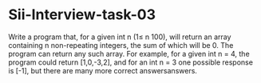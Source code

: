 # Sii-Interview-task-03

Write a program that, for a given int n (1≤ n 100), will return an array containing n non-repeating integers, the sum of which will be 0. The program can return any such array.
For example, for a given int n = 4, the program could return [1,0,-3,2], and for an int n = 3 one possible response is [-1], but there are many more
correct answersanswers.

